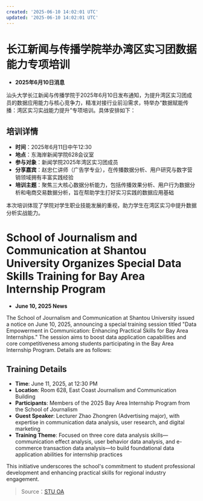 ```yaml
---
created: '2025-06-10 14:02:01 UTC'
updated: '2025-06-10 14:02:01 UTC'
---
```


# 长江新闻与传播学院举办湾区实习团数据能力专项培训

- **2025年6月10日消息**

汕头大学长江新闻与传播学院于2025年6月10日发布通知，为提升湾区实习团成员的数据应用能力与核心竞争力，精准对接行业前沿需求，特举办“数据赋能传播：湾区实习实战能力提升”专项培训。具体安排如下：

## **培训详情**
- **时间**：2025年6月11日中午12:30
- **地点**：东海岸新闻学院628会议室
- **参与对象**：新闻学院2025年湾区实习团成员
- **分享嘉宾**：赵忠仁讲师（广告学专业），在传播数据分析、用户研究与数字营销领域拥有丰富实践经验
- **培训主题**：聚焦三大核心数据分析能力，包括传播效果分析、用户行为数据分析和电商交易数据分析，旨在帮助学生打好实习实践的数据应用基础

本次培训体现了学院对学生职业技能发展的重视，助力学生在湾区实习中提升数据分析实战能力。

# **School of Journalism and Communication at Shantou University Organizes Special Data Skills Training for Bay Area Internship Program**

- **June 10, 2025 News**

The School of Journalism and Communication at Shantou University issued a notice on June 10, 2025, announcing a special training session titled "Data Empowerment in Communication: Enhancing Practical Skills for Bay Area Internships." The session aims to boost data application capabilities and core competitiveness among students participating in the Bay Area Internship Program. Details are as follows:

## **Training Details**
- **Time**: June 11, 2025, at 12:30 PM
- **Location**: Room 628, East Coast Journalism and Communication Building
- **Participants**: Members of the 2025 Bay Area Internship Program from the School of Journalism
- **Guest Speaker**: Lecturer Zhao Zhongren (Advertising major), with expertise in communication data analysis, user research, and digital marketing
- **Training Theme**: Focused on three core data analysis skills—communication effect analysis, user behavior data analysis, and e-commerce transaction data analysis—to build foundational data application abilities for internship practices

This initiative underscores the school's commitment to student professional development and enhancing practical skills for regional industry engagement.

> Source：[STU OA](http://oa.stu.edu.cn/page/maint/template/news/newstemplateprotal.jsp?templatetype=1&templateid=3&docid=41807)

